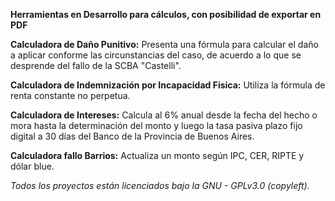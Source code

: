 **Herramientas en Desarrollo para cálculos, con posibilidad de exportar en PDF**

**Calculadora de Daño Punitivo:** Presenta una fórmula para calcular el daño a aplicar conforme las circunstancias del caso, de acuerdo a lo que se desprende del fallo de la SCBA "Castelli".

**Calculadora de Indemnización por Incapacidad Física:** Utiliza la fórmula de renta constante no perpetua.

**Calculadora de Intereses:** Calcula al 6% anual desde la fecha del hecho o mora hasta la determinación del monto y luego la tasa pasiva plazo fijo digital a 30 días del Banco de la Provincia de Buenos Aires.

**Calculadora fallo Barrios:** Actualiza un monto según IPC, CER, RIPTE y dólar blue.

*Todos los proyectos están licenciados bajo la GNU - GPLv3.0 (copyleft).*
